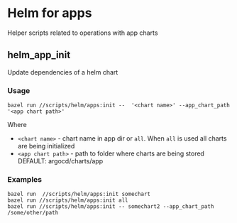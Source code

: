 # Helm for apps

Helper scripts related to operations with app charts 

## helm_app_init

Update dependencies of a helm chart

### Usage

```
bazel run //scripts/helm/apps:init --  '<chart name>' --app_chart_path '<app chart path>'
```

Where
* `<chart name>` - chart name in app dir or `all`. When `all` is used all charts are being initialized
* `<app chart path>` - path to folder where charts are being stored DEFAULT:  argocd/charts/app


### Examples

```
bazel run  //scripts/helm/apps:init somechart
bazel run //scripts/helm/apps:init all
bazel run //scripts/helm/apps:init -- somechart2 --app_chart_path /some/other/path
```
